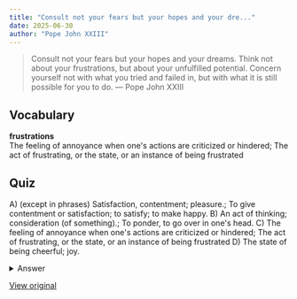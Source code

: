 ```yaml
---
title: "Consult not your fears but your hopes and your dre..."
date: 2025-06-30
author: "Pope John XXIII"
---
```


> Consult not your fears but your hopes and your dreams. Think not about your frustrations, but about your unfulfilled potential. Concern yourself not with what you tried and failed in, but with what it is still possible for you to do.
> — Pope John XXIII

## Vocabulary
**frustrations**  
The feeling of annoyance when one's actions are criticized or hindered; The act of frustrating, or the state, or an instance of being frustrated

## Quiz
A) (except in phrases) Satisfaction, contentment; pleasure.; To give contentment or satisfaction; to satisfy; to make happy.
B) An act of thinking; consideration (of something).; To ponder, to go over in one's head.
C) The feeling of annoyance when one's actions are criticized or hindered; The act of frustrating, or the state, or an instance of being frustrated
D) The state of being cheerful; joy.

<details>
<summary>Answer</summary>
C) The feeling of annoyance when one's actions are criticized or hindered; The act of frustrating, or the state, or an instance of being frustrated
</details>

[View original](https://t.me/c/2696929880/392)
